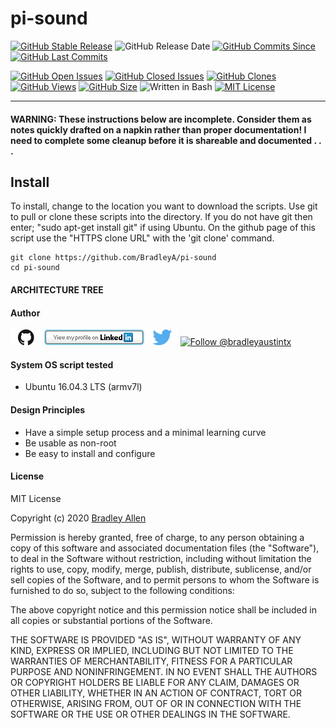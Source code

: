 # pi-sound
[![GitHub Stable Release](https://img.shields.io/badge/Release-0.0-blue.svg)](https://github.com/BradleyA/pi-sound/releases/tag/0.0)
![GitHub Release Date](https://img.shields.io/github/release-date/BradleyA/pi-sound?color=blue)
[![GitHub Commits Since](https://img.shields.io/github/commits-since/BradleyA/pi-sound/0.0?color=orange)](https://github.com/BradleyA/pi-sound/commits/)
[![GitHub Last Commits](https://img.shields.io/github/last-commit/BradleyA/pi-sound.svg)](https://github.com/BradleyA/pi-sound/commits/)

[![GitHub Open Issues](https://img.shields.io/github/issues/BradleyA/pi-sound?color=purple)](https://github.com/BradleyA/pi-sound/issues?q=is%3Aopen+is%3Aissue)
[![GitHub Closed Issues](https://img.shields.io/github/issues-closed/BradleyA/pi-sound?color=purple)](https://github.com/BradleyA/pi-sound/issues?q=is%3Aclosed+is%3Aissue)
[<img alt="GitHub Clones" src="https://img.shields.io/static/v1?label=Clones&message=35&color=blueviolet">](https://github.com/BradleyA/pi-sound/blob/master/images/clone.table.md)
[<img alt="GitHub Views" src="https://img.shields.io/static/v1?label=Views&message=140&color=blueviolet">](https://github.com/BradleyA/pi-sound/blob/master/images/view.table.md)
[![GitHub Size](https://img.shields.io/github/repo-size/BradleyA/pi-sound.svg)](https://github.com/BradleyA/pi-sound/)
![Written in Bash](https://img.shields.io/badge/written%20in-bash-blue.svg)
[![MIT License](http://img.shields.io/badge/License-MIT-blue.png)](LICENSE)

----
  
#### WARNING: These instructions below are incomplete. Consider them as notes quickly drafted on a napkin rather than proper documentation! I need to complete some cleanup before it is shareable and documented . . .

## Install
To install, change to the location you want to download the scripts. Use git to pull or clone these scripts into the directory. If you do not have git then enter; "sudo apt-get install git" if using Ubuntu. On the github page of this script use the "HTTPS clone URL" with the 'git clone' command.

    git clone https://github.com/BradleyA/pi-sound
    cd pi-sound

#### ARCHITECTURE TREE

#### Author
[<img id="github" src="images/github.png" width="50" a="https://github.com/BradleyA/">](https://github.com/BradleyA/)    [<img src="images/linkedin.png" style="max-width:100%;" >](https://www.linkedin.com/in/bradleyhallen) [<img id="twitter" src="images/twitter.png" width="50" a="twitter.com/bradleyaustintx/">](https://twitter.com/bradleyaustintx/)       <a href="https://twitter.com/intent/follow?screen_name=bradleyaustintx"> <img src="https://img.shields.io/twitter/follow/bradleyaustintx.svg?label=Follow%20@bradleyaustintx" alt="Follow @bradleyaustintx" />    </a>

#### System OS script tested
 * Ubuntu 16.04.3 LTS (armv7l)

#### Design Principles
 * Have a simple setup process and a minimal learning curve
 * Be usable as non-root
 * Be easy to install and configure

#### License
MIT License

Copyright (c) 2020  [Bradley Allen](https://www.linkedin.com/in/bradleyhallen)

Permission is hereby granted, free of charge, to any person obtaining a copy of this software and associated documentation files (the "Software"), to deal in the Software without restriction, including without limitation the rights to use, copy, modify, merge, publish, distribute, sublicense, and/or sell copies of the Software, and to permit persons to whom the Software is furnished to do so, subject to the following conditions:

The above copyright notice and this permission notice shall be included in all copies or substantial portions of the Software.

THE SOFTWARE IS PROVIDED "AS IS", WITHOUT WARRANTY OF ANY KIND, EXPRESS OR IMPLIED, INCLUDING BUT NOT LIMITED TO THE WARRANTIES OF MERCHANTABILITY, FITNESS FOR A PARTICULAR PURPOSE AND NONINFRINGEMENT. IN NO EVENT SHALL THE AUTHORS OR COPYRIGHT HOLDERS BE LIABLE FOR ANY CLAIM, DAMAGES OR OTHER LIABILITY, WHETHER IN AN ACTION OF CONTRACT, TORT OR OTHERWISE, ARISING FROM, OUT OF OR IN CONNECTION WITH THE SOFTWARE OR THE USE OR OTHER DEALINGS IN THE SOFTWARE.
